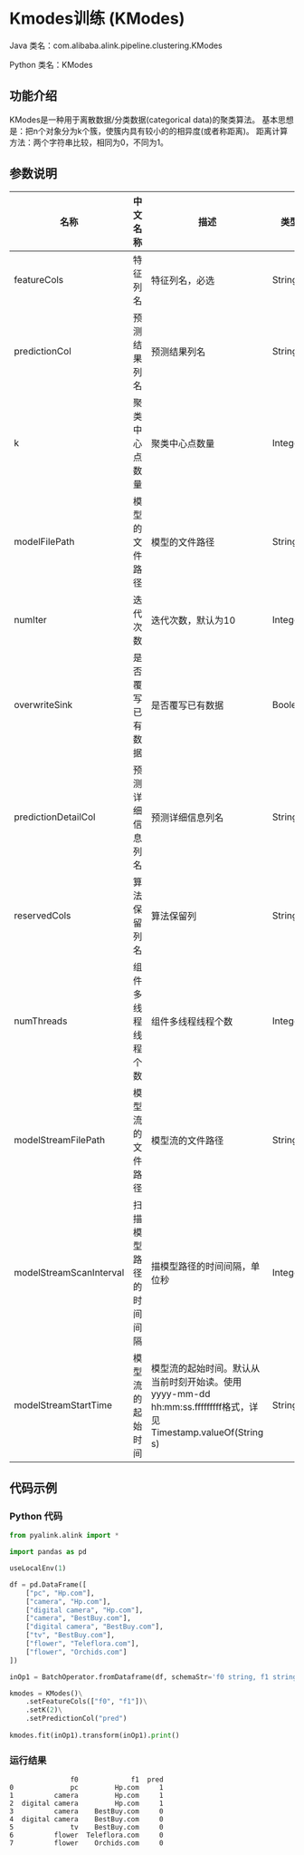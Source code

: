 # Kmodes训练 (KModes)
Java 类名：com.alibaba.alink.pipeline.clustering.KModes

Python 类名：KModes


## 功能介绍

KModes是一种用于离散数据/分类数据(categorical data)的聚类算法。 基本思想是：把n个对象分为k个簇，使簇内具有较小的的相异度(或者称距离)。 距离计算方法：两个字符串比较，相同为0，不同为1。

## 参数说明
| 名称 | 中文名称 | 描述 | 类型 | 是否必须？ | 取值范围 | 默认值 |
| --- | --- | --- | --- | --- | --- | --- |
| featureCols | 特征列名 | 特征列名，必选 | String[] | ✓ |  |  |
| predictionCol | 预测结果列名 | 预测结果列名 | String | ✓ |  |  |
| k | 聚类中心点数量 | 聚类中心点数量 | Integer |  |  | 2 |
| modelFilePath | 模型的文件路径 | 模型的文件路径 | String |  |  | null |
| numIter | 迭代次数 | 迭代次数，默认为10 | Integer |  |  | 10 |
| overwriteSink | 是否覆写已有数据 | 是否覆写已有数据 | Boolean |  |  | false |
| predictionDetailCol | 预测详细信息列名 | 预测详细信息列名 | String |  |  |  |
| reservedCols | 算法保留列名 | 算法保留列 | String[] |  |  | null |
| numThreads | 组件多线程线程个数 | 组件多线程线程个数 | Integer |  |  | 1 |
| modelStreamFilePath | 模型流的文件路径 | 模型流的文件路径 | String |  |  | null |
| modelStreamScanInterval | 扫描模型路径的时间间隔 | 描模型路径的时间间隔，单位秒 | Integer |  |  | 10 |
| modelStreamStartTime | 模型流的起始时间 | 模型流的起始时间。默认从当前时刻开始读。使用yyyy-mm-dd hh:mm:ss.fffffffff格式，详见Timestamp.valueOf(String s) | String |  |  | null |

## 代码示例
### Python 代码
```python
from pyalink.alink import *

import pandas as pd

useLocalEnv(1)

df = pd.DataFrame([
    ["pc", "Hp.com"],
    ["camera", "Hp.com"],
    ["digital camera", "Hp.com"],
    ["camera", "BestBuy.com"],
    ["digital camera", "BestBuy.com"],
    ["tv", "BestBuy.com"],
    ["flower", "Teleflora.com"],
    ["flower", "Orchids.com"]
])

inOp1 = BatchOperator.fromDataframe(df, schemaStr='f0 string, f1 string')

kmodes = KModes()\
    .setFeatureCols(["f0", "f1"])\
    .setK(2)\
    .setPredictionCol("pred")
    
kmodes.fit(inOp1).transform(inOp1).print()
```

### 运行结果
```
               f0             f1  pred
0              pc         Hp.com     1
1          camera         Hp.com     1
2  digital camera         Hp.com     1
3          camera    BestBuy.com     0
4  digital camera    BestBuy.com     0
5              tv    BestBuy.com     0
6          flower  Teleflora.com     0
7          flower    Orchids.com     0
```

